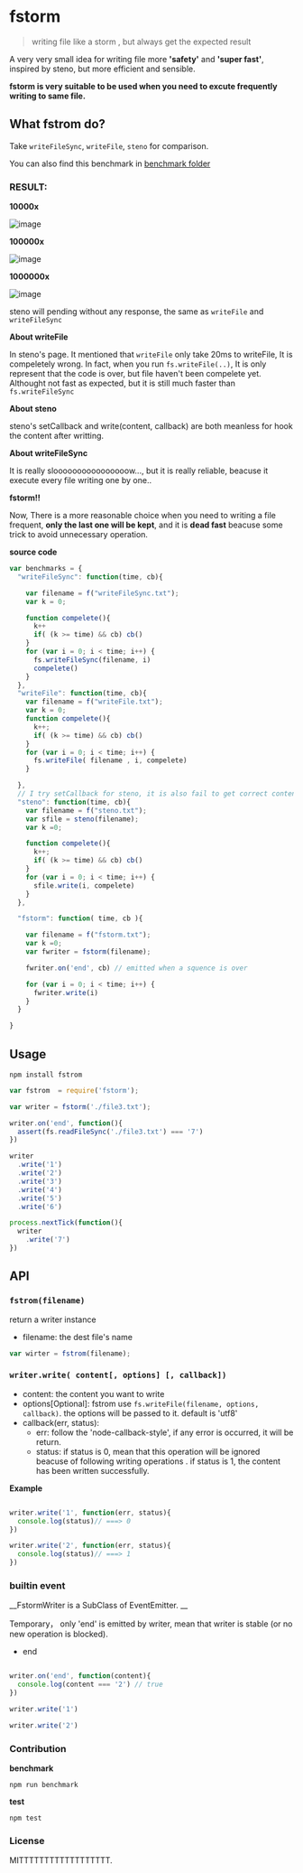 # fstorm

> writing file like a storm , but always get the expected result

A very very small idea for writing file more __'safety'__ and __'super fast'__, inspired by steno, but more efficient and sensible.

__fstorm is very suitable to be used when you need to excute frequently writing to same file.__



## What fstrom do?

Take `writeFileSync`, `writeFile`, `steno` for comparison.

You can also find this benchmark in [benchmark folder](https://github.com/leeluolee/save-file/tree/master/benchmark)

### RESULT:

__10000x__

![image](https://cloud.githubusercontent.com/assets/731333/7897260/88d7268e-0707-11e5-8043-db2bf71cac49.png)


__100000x__

![image](https://cloud.githubusercontent.com/assets/731333/7897263/b8044bd0-0707-11e5-8472-8af75b2aa466.png)


__1000000x__

![image](https://cloud.githubusercontent.com/assets/731333/7897264/cc83038a-0707-11e5-8163-72b0f4a07fd1.png)

steno will pending without any response, the same as `writeFile` and  `writeFileSync`





__About writeFile__

In steno's page. It mentioned that `writeFile` only take 20ms to writeFile, It is compeletely wrong.  In fact, when you run `fs.writeFile(..)`, It is only represent that the code is over, but file haven't been compelete yet.  Althought not fast as expected, but it is still much faster than `fs.writeFileSync`

__About steno__

steno's setCallback and write(content, callback) are both meanless for hook the content after writting.


__About writeFileSync__

It is really sloooooooooooooooow..., but it is really reliable, beacuse it execute every file writing one by one..

__fstorm!!__

Now, There is a more reasonable choice when you need to writing a file frequent, __only the last one will be kept__, and it is __dead fast__ beacuse some trick to avoid  unnecessary  operation.


__source code__

```js
var benchmarks = {
  "writeFileSync": function(time, cb){

    var filename = f("writeFileSync.txt");
    var k = 0;

    function compelete(){
      k++
      if( (k >= time) && cb) cb()
    }
    for (var i = 0; i < time; i++) {
      fs.writeFileSync(filename, i)
      compelete()
    }
  },
  "writeFile": function(time, cb){
    var filename = f("writeFile.txt");
    var k = 0;
    function compelete(){
      k++;
      if( (k >= time) && cb) cb()
    }
    for (var i = 0; i < time; i++) {
      fs.writeFile( filename , i, compelete)
    }

  },
  // I try setCallback for steno, it is also fail to get correct content.
  "steno": function(time, cb){
    var filename = f("steno.txt");
    var sfile = steno(filename);
    var k =0;

    function compelete(){
      k++;
      if( (k >= time) && cb) cb()
    }
    for (var i = 0; i < time; i++) {
      sfile.write(i, compelete)
    }
  },

  "fstorm": function( time, cb ){

    var filename = f("fstorm.txt");
    var k =0;
    var fwriter = fstorm(filename);

    fwriter.on('end', cb) // emitted when a squence is over

    for (var i = 0; i < time; i++) {
      fwriter.write(i)
    }
  }

}
```

## Usage

```
npm install fstrom
```

```js
var fstrom  = require('fstorm');

var writer = fstorm('./file3.txt');

writer.on('end', function(){
  assert(fs.readFileSync('./file3.txt') === '7')
})

writer
  .write('1')
  .write('2')
  .write('3')
  .write('4')
  .write('5')
  .write('6')

process.nextTick(function(){
  writer
    .write('7')
})


```

## API



### `fstrom(filename)`

return a writer instance

- filename: the dest file's name

```js
var wirter = fstrom(filename);
```

### `writer.write( content[, options] [, callback])`

- content: the content you want to write
- options[Optional]: fstrom use `fs.writeFile(filename, options, callback)`. the options will be passed to it. default is 'utf8'
- callback(err, status):
  - err: follow the 'node-callback-style', if any error is occurred, it will be return.
  - status: if status is 0, mean that this operation will be ignored beacuse of following writing operations . if status is 1, the content has been written successfully.

__Example__


```js

writer.write('1', function(err, status){
  console.log(status)// ===> 0  
})

writer.write('2', function(err, status){
  console.log(status)// ===> 1  
})

```


### builtin event

__FstormWriter is a SubClass of EventEmitter. __

Temporary， only 'end' is emitted by writer, mean that writer is stable (or no new operation is blocked).

- end

```js

writer.on('end', function(content){
  console.log(content === '2') // true
})

writer.write('1')

writer.write('2')
```


### Contribution

__benchmark__

```
npm run benchmark
```

__test__

```
npm test
```


### License

MITTTTTTTTTTTTTTTTTT.
